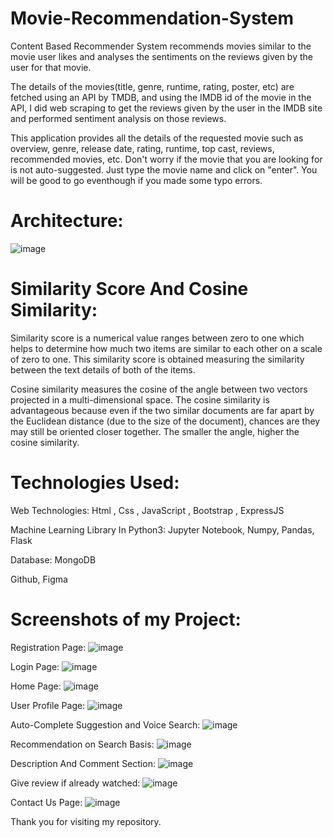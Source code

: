 # Movie-Recommendation-System
Content Based Recommender System recommends movies similar to the movie user likes and analyses the sentiments on the reviews given by the user for that movie.

The details of the movies(title, genre, runtime, rating, poster, etc) are fetched using an API by TMDB, and using the IMDB id of the movie in the API, I did web scraping to get the reviews given by the user in the IMDB site and performed sentiment analysis on those reviews.

This application provides all the details of the requested movie such as overview, genre, release date, rating, runtime, top cast, reviews, recommended movies, etc. Don't worry if the movie that you are looking for is not auto-suggested. Just type the movie name and click on "enter". You will be good to go eventhough if you made some typo errors.

# Architecture:
![image](https://github.com/mayank8823/Movie-Recommendation-System/assets/111684416/16528da4-0f54-44eb-a086-6adba31727f5)

# Similarity Score And Cosine Similarity:
Similarity score is a numerical value ranges between zero to one which helps to determine how much two items are similar to each other on a scale of zero to one. This similarity score is obtained measuring the similarity between the text details of both of the items.

Cosine similarity measures the cosine of the angle between two vectors projected in a multi-dimensional space. The cosine similarity is advantageous because even if the two similar documents are far apart by the Euclidean distance (due to the size of the document), chances are they may still be oriented closer together. The smaller the angle, higher the cosine similarity.

# Technologies Used:
Web Technologies: Html , Css , JavaScript , Bootstrap , ExpressJS

Machine Learning Library In Python3: Jupyter Notebook, Numpy, Pandas, Flask

Database: MongoDB

Github, Figma

# Screenshots of my Project:
Registration Page:
![image](https://github.com/mayank8823/Movie-Recommendation-System/assets/111684416/adcd017b-34db-4662-814c-1f4e489ece6e)

Login Page:
![image](https://github.com/mayank8823/Movie-Recommendation-System/assets/111684416/8b9e4444-7ce8-44dc-9665-794f2240b000)

Home Page:
![image](https://github.com/mayank8823/Movie-Recommendation-System/assets/111684416/f1f3b334-254b-4acd-97cb-5c6482c2edcf)

User Profile Page:
![image](https://github.com/mayank8823/Movie-Recommendation-System/assets/111684416/cf2366f4-87d4-4031-b715-0064cf82aad8)

Auto-Complete Suggestion and Voice Search:
![image](https://github.com/mayank8823/Movie-Recommendation-System/assets/111684416/adabccb4-172c-4cf8-a393-5ee93f7a827b)

Recommendation on Search Basis:
![image](https://github.com/mayank8823/Movie-Recommendation-System/assets/111684416/237f6675-029e-4b03-9c50-909561807a6c)

Description And Comment Section:
![image](https://github.com/mayank8823/Movie-Recommendation-System/assets/111684416/3b0d7972-a5da-4abe-8888-0992cb4579ce)

Give review if already watched:
![image](https://github.com/mayank8823/Movie-Recommendation-System/assets/111684416/e53532e1-73c8-4aaa-9857-f37715953c5e)

Contact Us Page:
![image](https://github.com/mayank8823/Movie-Recommendation-System/assets/111684416/650b169f-4091-449d-9243-9af418a4c95c)


Thank you for visiting my repository.
